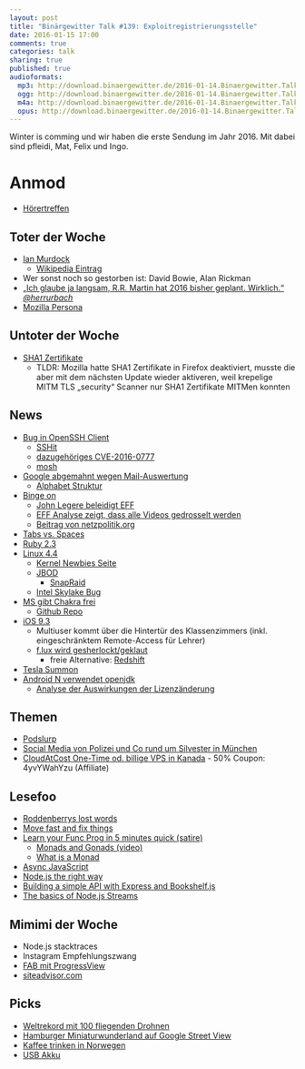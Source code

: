 ```yaml
---
layout: post
title: "Binärgewitter Talk #139: Exploitregistrierungsstelle"
date: 2016-01-15 17:00
comments: true
categories: talk
sharing: true
published: true
audioformats:
  mp3: http://download.binaergewitter.de/2016-01-14.Binaergewitter.Talk.139.mp3
  ogg: http://download.binaergewitter.de/2016-01-14.Binaergewitter.Talk.139.ogg
  m4a: http://download.binaergewitter.de/2016-01-14.Binaergewitter.Talk.139.m4a
  opus: http://download.binaergewitter.de/2016-01-14.Binaergewitter.Talk.139.opus
---
```

Winter is comming und wir haben die erste Sendung im Jahr 2016. Mit dabei sind pfleidi, Mat, Felix und Ingo. 

# Anmod

- [Hörertreffen](  https://twitter.com/binaergewitter/status/681859459342315520 )

## Toter der Woche

- [Ian Murdock]( http://www.theguardian.com/technology/2015/dec/31/ian-murdock-a-tribute-to-the-man-and-his-work-on-linux )
    * [Wikipedia Eintrag]( https://en.wikipedia.org/wiki/Ian_Murdock )
- Wer sonst noch so gestorben ist: David Bowie, Alan Rickman
- [„Ich glaube ja langsam, R.R. Martin hat 2016 bisher geplant. Wirklich.“ *@herrurbach*](https://twitter.com/herrurbach/status/687678928736120833 )
- [Mozilla Persona](http://www.pro-linux.de/news/1/23139/mozilla-beendet-den-persona-dienst.html )
 
## Untoter der Woche

- [SHA1 Zertifikate](https://blog.mozilla.org/security/2014/09/23/phasing-out-certificates-with-sha-1-based-signature-algorithms/ )
    * TLDR: Mozilla hatte SHA1 Zertifikate in Firefox deaktiviert, musste die aber mit dem nächsten Update wieder aktiveren, weil krepelige MITM TLS „security“ 
Scanner nur SHA1 Zertifikate MITMen konnten

## News

- [Bug in OpenSSH Client]( http://www.heise.de/newsticker/meldung/Triple-Seven-OpenSSH-Schwachstelle-leakt-geheime-Schluessel-3071372.html )
  * [SSHit]( https://twitter.com/thegrugq/status/687671459951452161 )
  * [dazugehöriges CVE-2016-0777](https://www.qualys.com/2016/01/14/cve-2016-0777-cve-2016-0778/openssh-cve-2016-0777-cve-2016-0778.txt )
  * [mosh](http://mosh.mit.edu )
- [Google abgemahnt wegen Mail-Auswertung]( http://www.computerbase.de/2016-01/verbraucherschutz-google-wegen-auswertung-von-e-mails-abgemahnt/ )
  - [Alphabet Struktur]( digitalcourage.de/sites/default/files/googlealphabetstruktur_0.jpg )
- [Binge on]( http://www.t-mobile.com/offer/binge-on-streaming-video.html )
    * [John Legere beleidigt EFF]( http://arstechnica.com/business/2016/01/john-legere-asks-eff-who-the-fk-are-you-and-who-pays-you/ )
    * [EFF Analyse zeigt, dass alle Videos gedrosselt 
werden](https://www.eff.org/deeplinks/2016/01/eff-confirms-t-mobiles-bingeon-optimization-just-throttling-applies )
    * [Beitrag von netzpolitik.org]( https://netzpolitik.org/2016/t-mobile-usa-gegen-netzneutralitaet-drosselung-ist-nicht-drosselung-und-die-erde-ist-eine-scheibe/ 
)
- [Tabs vs. Spaces]( https://ukupat.github.io/tabs-or-spaces/ ) 
- [Ruby 2.3]( https://www.ruby-lang.org/en/news/2015/12/25/ruby-2-3-0-released/ )
- [Linux 4.4]( http://lwn.net/Articles/671305/rss )
    * [Kernel Newbies Seite]( http://kernelnewbies.org/Linux_4.4 )
    * [JBOD]( https://de.wikipedia.org/wiki/RAID#JBOD )
        - [SnapRaid]( http://www.snapraid.it/ )
    * [Intel Skylake Bug]( http://arstechnica.com/gadgets/2016/01/intel-skylake-bug-causes-pcs-to-freeze-during-complex-workloads/ )
- [MS gibt Chakra frei]( https://blogs.windows.com/msedgedev/2016/01/13/chakracore-now-open/ )
    * [Github Repo]( https://github.com/Microsoft/ChakraCore )
- [iOS 9.3]( http://www.apple.com/ios/preview/ )
    * Multiuser kommt über die Hintertür des Klassenzimmers (inkl. eingeschränktem Remote-Access für Lehrer)
    * [f.lux wird gesherlockt/geklaut]( https://justgetflux.com/ )
        * freie Alternative: [Redshift](http://jonls.dk/redshift/ )
- [Tesla Summon]( https://www.teslamotors.com/blog/summon-your-tesla-your-phone )
- [Android N verwendet openjdk](http://www.pro-linux.de/news/1/23123/android-n-wird-openjdk-verwenden.html )
    - [Analyse der Auswirkungen der Lizenzänderung](http://www.ebb.org/bkuhn/blog/2016/01/05/jdk-in-android.html )

## Themen

- [Podslurp]( https://github.com/pfleidi/podslurp )
- [Social Media von Polizei und Co rund um Silvester in München]( https://twitter.com/PolizeiMuenchen/status/682813511383314434 )
- [CloudAtCost One-Time od. billige VPS in Kanada]( http://cloudatcost.com/ ) - 50% Coupon: 4yvYWahYzu (Affiliate)

## Lesefoo

- [Roddenberrys lost words](http://www.pcworld.com/article/3018315/storage/star-trek-creators-lost-words-recovered-from-old-floppies.html )
- [Move fast and fix things]( http://githubengineering.com/move-fast/ )
- [Learn your Func Prog in 5 minutes quick (satire)]( http://www.theregister.co.uk/2016/01/13/stob_remember_the_monoids/ )
  * [Monads and Gonads (video)]( https://www.youtube.com/watch?v=b0EF0VTs9Dc )
  * [What is a Monad]( http://fuckingmonads.com/ )
- [Async JavaScript]( http://amzn.to/1mYtKg4 )
- [Node.js the right way]( http://amzn.to/1mYtPR0 )
- [Building a simple API with Express and Bookshelf.js]( http://blog.ragingflame.co.za/2014/12/16/building-a-simple-api-with-express-and-bookshelfjs )
- [The basics of Node.js Streams]( http://www.sitepoint.com/basics-node-js-streams/ )

## Mimimi der Woche

- Node.js stacktraces
- Instagram Empfehlungszwang
- [FAB mit ProgressView]( https://twitter.com/ranterle/status/686535659184623616 )
- [siteadvisor.com](https://www.siteadvisor.com/ )

## Picks

- [Weltrekord mit 100 fliegenden Drohnen](https://www.youtube.com/watch?v=mOBQXuu_5Zw )
- [Hamburger Miniaturwunderland auf Google Street View]( http://www.google.com/maps/about/behind-the-scenes/streetview/treks/miniatur-wunderland/ )
- [Kaffee trinken in Norwegen]( https://www.youtube.com/watch?v=SLs-egzZxS4 )
- [USB Akku]( http://amzn.to/202xImF )
